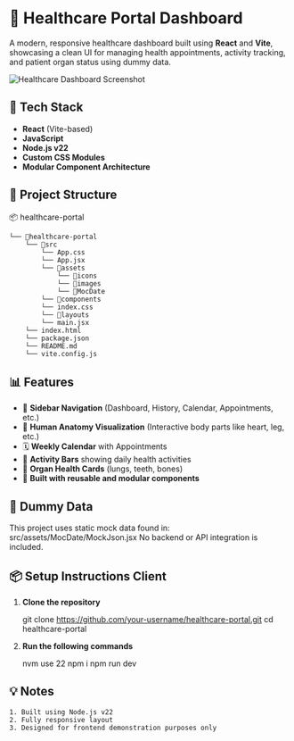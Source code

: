 # 🏥 Healthcare Portal Dashboard

A modern, responsive healthcare dashboard built using **React** and **Vite**, showcasing a clean UI for managing health appointments, activity tracking, and patient organ status using dummy data.

![Healthcare Dashboard Screenshot](./public/vite.svg)

## 🚀 Tech Stack

- **React** (Vite-based)
- **JavaScript**
- **Node.js v22**
- **Custom CSS Modules**
- **Modular Component Architecture**

## 📁 Project Structure

📦 healthcare-portal
```
└── 📁healthcare-portal
    └── 📁src
        └── App.css
        └── App.jsx
        └── 📁assets
            └── 📁icons
            └── 📁images
            └── 📁MocDate
        └── 📁components
        └── index.css
        └── 📁layouts
        └── main.jsx
    └── index.html
    └── package.json
    └── README.md
    └── vite.config.js
```

## 📊 Features

- 👤 **Sidebar Navigation** (Dashboard, History, Calendar, Appointments, etc.)
- 🧠 **Human Anatomy Visualization** (Interactive body parts like heart, leg, etc.)
- 🗓️ **Weekly Calendar** with Appointments
- 💬 **Activity Bars** showing daily health activities
- 🧪 **Organ Health Cards** (lungs, teeth, bones)
- 🔧 **Built with reusable and modular components**

## 🧪 Dummy Data

This project uses static mock data found in: src/assets/MocDate/MockJson.jsx
No backend or API integration is included.

## 📦 Setup Instructions Client

1. **Clone the repository**

   git clone https://github.com/your-username/healthcare-portal.git
   cd healthcare-portal

2. **Run the following commands**

    nvm use 22
    npm i
    npm run dev


## 💡 Notes
    1. Built using Node.js v22
    2. Fully responsive layout
    3. Designed for frontend demonstration purposes only
